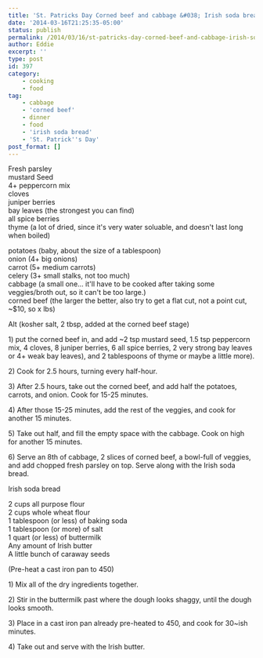 ```yaml
---
title: 'St. Patricks Day Corned beef and cabbage &#038; Irish soda bread'
date: '2014-03-16T21:25:35-05:00'
status: publish
permalink: /2014/03/16/st-patricks-day-corned-beef-and-cabbage-irish-soda-bread
author: Eddie
excerpt: ''
type: post
id: 397
category:
    - cooking
    - food
tag:
    - cabbage
    - 'corned beef'
    - dinner
    - food
    - 'irish soda bread'
    - 'St. Patrick''s Day'
post_format: []
---
```

Fresh parsley  
mustard Seed  
4+ peppercorn mix  
cloves  
juniper berries  
bay leaves (the strongest you can find)  
all spice berries  
thyme (a lot of dried, since it's very water soluable, and doesn't last long when boiled)

potatoes (baby, about the size of a tablespoon)  
onion (4+ big onions)  
carrot (5+ medium carrots)  
celery (3+ small stalks, not too much)  
cabbage (a small one... it'll have to be cooked after taking some veggies/broth out, so it can't be too large.)  
corned beef (the larger the better, also try to get a flat cut, not a point cut, ~$10, so x lbs)

Alt (kosher salt, 2 tbsp, added at the corned beef stage)

1\) put the corned beef in, and add ~2 tsp mustard seed, 1.5 tsp peppercorn mix, 4 cloves, 8 juniper berries, 6 all spice berries, 2 very strong bay leaves or 4+ weak bay leaves), and 2 tablespoons of thyme or maybe a little more).

2\) Cook for 2.5 hours, turning every half-hour.

3\) After 2.5 hours, take out the corned beef, and add half the potatoes, carrots, and onion. Cook for 15-25 minutes.

4\) After those 15-25 minutes, add the rest of the veggies, and cook for another 15 minutes.

5\) Take out half, and fill the empty space with the cabbage. Cook on high for another 15 minutes.

6\) Serve an 8th of cabbage, 2 slices of corned beef, a bowl-full of veggies, and add chopped fresh parsley on top.  Serve along with the Irish soda bread.

Irish soda bread

2 cups all purpose flour  
2 cups whole wheat flour  
1 tablespoon (or less) of baking soda  
1 tablespoon (or more) of salt  
1 quart (or less) of buttermilk  
Any amount of Irish butter  
A little bunch of caraway seeds

(Pre-heat a cast iron pan to 450)

1\) Mix all of the dry ingredients together.

2\) Stir in the buttermilk past where the dough looks shaggy, until the dough looks smooth.

3\) Place in a cast iron pan already pre-heated to 450, and cook for 30~ish minutes.

4\) Take out and serve with the Irish butter.